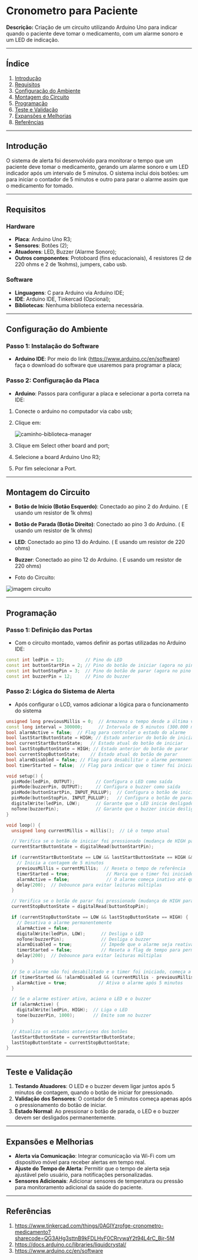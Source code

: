# Cronometro para Paciente

**Descrição:** Criação de um circuito utilizando Arduino Uno para indicar quando o paciente deve tomar o medicamento, com um alarme sonoro e um LED de indicação.

---

## Índice

1. [Introdução](#introdução)
2. [Requisitos](#requisitos)
3. [Configuração do Ambiente](#configuração-do-ambiente)
4. [Montagem do Circuito](#montagem-do-circuito)
5. [Programação](#programação)
6. [Teste e Validação](#teste-e-validação)
7. [Expansões e Melhorias](#expansões-e-melhorias)
8. [Referências](#referências)

---

## Introdução
O sistema de alerta foi desenvolvido para monitorar o tempo que um paciente deve tomar o medicamento, gerando um alarme sonoro e um LED indicador após um intervalo de 5 minutos. O sistema inclui dois botões: um para iniciar o contador de 5 minutos e outro para parar o alarme assim que o medicamento for tomado.


---

## Requisitos

### Hardware

- **Placa**: Arduino Uno R3;
- **Sensores**: Botões (2);
- **Atuadores**: LED, Buzzer (Alarme Sonoro);
- **Outros componentes**: Protoboard (fins educacionais), 4 resistores (2 de 220 ohms e 2 de 1kohms), jumpers, cabo usb.

### Software

- **Linguagens**: C para Arduino via Arduino IDE;
- **IDE**: Arduino IDE, Tinkercad (Opcional);
- **Bibliotecas**: Nenhuma biblioteca externa necessária.
---

## Configuração do Ambiente

### Passo 1: Instalação do Software

- **Arduino IDE**: Por meio do link (https://www.arduino.cc/en/software) faça o download do software que usaremos para programar a placa;

### Passo 2: Configuração da Placa

- **Arduino**: Passos para configurar a placa e selecionar a porta correta na IDE:
1. Conecte o arduino no computador via cabo usb;
2. Clique em:

   <img src="Caminho-Selecionar-Port.png" alt="caminho-biblioteca-manager" />
3. Clique em Select other board and port;
4. Selecione a board Arduino Uno R3;
5. Por fim selecionar a Port.

---

## Montagem do Circuito

- **Botão de Início (Botão Esquerdo)**: Conectado ao pino 2 do Arduino. ( E usando um resistor de 1k ohms)
- **Botão de Parada (Botão Direito)**: Conectado ao pino 3 do Arduino. ( E usando um resistor de 1k ohms)
- **LED**: Conectado ao pino 13 do Arduino. ( E usando um resistor de 220 ohms)
- **Buzzer**: Conectado ao pino 12 do Arduino. ( E usando um resistor de 220 ohms)
 
- Foto do Circuito:

<img src="imagem circuito.png" alt="imagem circuito" />


---

## Programação

### Passo 1: Definição das Portas

- Com o circuito montado, vamos definir as portas utilizadas no Arduino IDE:
  
```cpp
const int ledPin = 13;        // Pino do LED
const int buttonStartPin = 2; // Pino do botão de iniciar (agora no pino 2)
const int buttonStopPin = 3;  // Pino do botão de parar (agora no pino 3)
const int buzzerPin = 12;     // Pino do buzzer
```

### Passo 2: Lógica do Sistema de Alerta

- Após configurar o LCD, vamos adicionar a lógica para o funcionamento do sistema
  
```cpp
unsigned long previousMillis = 0;  // Armazena o tempo desde a última verificação
const long interval = 300000;      // Intervalo de 5 minutos (300.000 ms)
bool alarmActive = false;  // Flag para controlar o estado do alarme
bool lastStartButtonState = HIGH; // Estado anterior do botão de iniciar
bool currentStartButtonState;   // Estado atual do botão de iniciar
bool lastStopButtonState = HIGH; // Estado anterior do botão de parar
bool currentStopButtonState;    // Estado atual do botão de parar
bool alarmDisabled = false; // Flag para desabilitar o alarme permanentemente
bool timerStarted = false;  // Flag para indicar que o timer foi iniciado

void setup() {
  pinMode(ledPin, OUTPUT);        // Configura o LED como saída
  pinMode(buzzerPin, OUTPUT);     // Configura o buzzer como saída
  pinMode(buttonStartPin, INPUT_PULLUP);  // Configura o botão de iniciar com pull-up interno
  pinMode(buttonStopPin, INPUT_PULLUP);   // Configura o botão de parar com pull-up interno
  digitalWrite(ledPin, LOW);      // Garante que o LED inicie desligado
  noTone(buzzerPin);              // Garante que o buzzer inicie desligado
}

void loop() {
  unsigned long currentMillis = millis();  // Lê o tempo atual

  // Verifica se o botão de iniciar foi pressionado (mudança de HIGH para LOW)
  currentStartButtonState = digitalRead(buttonStartPin);

  if (currentStartButtonState == LOW && lastStartButtonState == HIGH && !timerStarted && !alarmDisabled) {
    // Inicia a contagem de 5 minutos
    previousMillis = currentMillis;  // Reseta o tempo de referência
    timerStarted = true;              // Marca que o timer foi iniciado
    alarmActive = false;              // O alarme começa inativo até que o tempo passe
    delay(200);  // Debounce para evitar leituras múltiplas
  }

  // Verifica se o botão de parar foi pressionado (mudança de HIGH para LOW)
  currentStopButtonState = digitalRead(buttonStopPin);

  if (currentStopButtonState == LOW && lastStopButtonState == HIGH) {
    // Desativa o alarme permanentemente
    alarmActive = false;
    digitalWrite(ledPin, LOW);      // Desliga o LED
    noTone(buzzerPin);              // Desliga o buzzer
    alarmDisabled = true;           // Impede que o alarme seja reativado
    timerStarted = false;           // Reseta a flag de tempo para permitir reiniciar
    delay(200);  // Debounce para evitar leituras múltiplas
  }

  // Se o alarme não foi desabilitado e o timer foi iniciado, começa a contagem
  if (timerStarted && !alarmDisabled && (currentMillis - previousMillis >= interval)) {
    alarmActive = true;            // Ativa o alarme após 5 minutos
  }

  // Se o alarme estiver ativo, aciona o LED e o buzzer
  if (alarmActive) {
    digitalWrite(ledPin, HIGH);  // Liga o LED
    tone(buzzerPin, 1000);       // Emite som no buzzer
  }

  // Atualiza os estados anteriores dos botões
  lastStartButtonState = currentStartButtonState;
  lastStopButtonState = currentStopButtonState;
}
```
---

## Teste e Validação

1. **Testando Atuadores**: O LED e o buzzer devem ligar juntos após 5 minutos de contagem, quando o botão de iniciar for pressionado.
2. **Validação dos Sensores**: O contador de 5 minutos começa apenas após o pressionamento do botão de iniciar.
3. **Estado Normal**: Ao pressionar o botão de parada, o LED e o buzzer devem ser desligados permanentemente.
---

## Expansões e Melhorias

- **Alerta via Comunicação**: Integrar comunicação via Wi-Fi com um dispositivo móvel para receber alertas em tempo real.
- **Ajuste do Tempo de Alerta**: Permitir que o tempo de alerta seja ajustável pelo usuário, para notificações personalizadas.
- **Sensores Adicionais**: Adicionar sensores de temperatura ou pressão para monitoramento adicional da saúde do paciente.
---

## Referências

1. https://www.tinkercad.com/things/0AGIYzrofge-cronometro-medicamento?sharecode=QG3AHg3sttnB9kFDLHvF0CRrvwaY2t94L4rC_Bjr-5M
2. https://docs.arduino.cc/libraries/liquidcrystal/
3. https://www.arduino.cc/en/software

